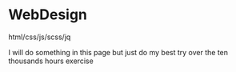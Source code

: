 # WebDesign
html/css/js/scss/jq

I will do something in this page but just do my best try 
over the ten thousands hours exercise 
